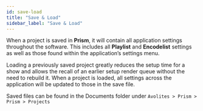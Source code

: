 ```yaml
---
id: save-load
title: "Save & Load"
sidebar_label: "Save & Load"
---
```


When a project is saved in **Prism**, it will contain all application settings throughout the software. This includes all **Playlist** and **Encodelist** settings as well as those found within the application’s settings menu.

Loading a previously saved project greatly reduces the setup time for a show and allows the recall of an earlier setup render queue without the need to rebuild it. When a project is loaded, all settings across the application will be updated to those in the save file.

Saved files can be found in the Documents folder under `Avolites > Prism > Prism > Projects`
